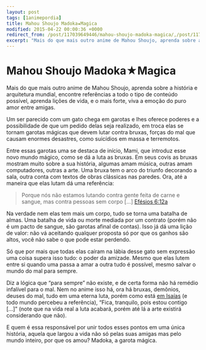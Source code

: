 ```yaml
---
layout: post
tags: [1animepordia]
title: Mahou Shoujo Madoka★Magica
modified: 2015-04-22 00:00:36 +0000
redirect_from: /post/117039649446/mahou-shoujo-madoka-magica/,/post/117039649446/
excerpt: "Mais do que mais outro anime de Mahou Shoujo, aprenda sobre a história e  arquitetura mundial, encontre referências a todo o tipo de conteúdo possível, aprenda lições de vida, e o mais forte, viva a emoção do puro amor entre amigas."
---
```


Mahou Shoujo Madoka★Magica
==========================

Mais do que mais outro anime de Mahou Shoujo, aprenda sobre a história
e  arquitetura mundial, encontre referências a todo o tipo de conteúdo
possível, aprenda lições de vida, e o mais forte, viva a emoção do puro
amor entre amigas.

Um ser parecido com um gato chega em garotas e lhes oferece poderes e a
possibilidade de que um pedido delas seja realizado, em troca elas se
tornam garotas mágicas que devem lutar contra bruxas, forças do mal que
causam enormes desastres, como suicídios em massa e terremotos.

Entre essas garotas uma se destaca de início, Mami, que introduz esse
novo mundo mágico, como se dá a luta as bruxas. Em seus covis as bruxas
mostram muito sobre a sua história, algumas amam música, outras amam
computadores, outras a arte. Uma bruxa tem o arco do triunfo decorando a
sala, outra conta com textos de obras clássicas nas paredes. Ora, até a
maneira que elas lutam dá uma referência:

> Porque nós não estamos lutando contra gente feita de carne e sangue,
> mas contra pessoas sem corpo \[…\]
> [Efésios 6:12a](https://adorai.tk/ef6:12-viva)

Na verdade nem elas tem mais um corpo, tudo se torna uma batalha de
almas. Uma batalha de vida ou morte mediada por um contrato (porém não é
um pacto de sangue, são garotas afinal de contas). Isso já dá uma lição
de valor: não vá aceitando qualquer proposta só por que os ganhos são
altos, você não sabe o que pode estar perdendo.

Só que por mais que todas elas caíram na lábia desse gato sem expressão
uma coisa supera isso tudo: o poder da amizade. Mesmo que elas lutem
entre si quando uma passa a amar a outra tudo é possível, mesmo salvar o
mundo do mal para sempre.

Diz a lógica que “para sempre” não existe, e de certa forma não há
remédio infalível para o mal. Nem no anime isso há, ora há bruxas,
demônios, deuses do mal, tudo em uma eterna luta, porém como está [em
Isaías](https://adorai.tk/is43:5-vc) (e todo mundo percebeu a
referência), “Fica, tranquilo, pois estou contigo \[…\]” (note que na
vida real a luta acabará, porém até lá a arte existirá considerando que
não).

E quem é essa responsável por unir todos esses pontos em uma única
história, aquela que largou a vida não só pelas suas amigas mas pelo
mundo inteiro, por que os amou? Madoka, a garota mágica.

